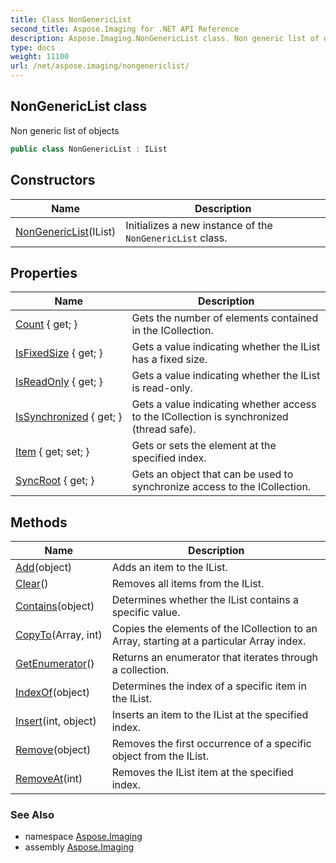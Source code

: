 ```yaml
---
title: Class NonGenericList
second_title: Aspose.Imaging for .NET API Reference
description: Aspose.Imaging.NonGenericList class. Non generic list of objects
type: docs
weight: 11100
url: /net/aspose.imaging/nongenericlist/
---
```

## NonGenericList class

Non generic list of objects

```csharp
public class NonGenericList : IList
```

## Constructors

| Name | Description |
| --- | --- |
| [NonGenericList](nongenericlist/)(IList) | Initializes a new instance of the `NonGenericList` class. |

## Properties

| Name | Description |
| --- | --- |
| [Count](../../aspose.imaging/nongenericlist/count/) { get; } | Gets the number of elements contained in the ICollection. |
| [IsFixedSize](../../aspose.imaging/nongenericlist/isfixedsize/) { get; } | Gets a value indicating whether the IList has a fixed size. |
| [IsReadOnly](../../aspose.imaging/nongenericlist/isreadonly/) { get; } | Gets a value indicating whether the IList is read-only. |
| [IsSynchronized](../../aspose.imaging/nongenericlist/issynchronized/) { get; } | Gets a value indicating whether access to the ICollection is synchronized (thread safe). |
| [Item](../../aspose.imaging/nongenericlist/item/) { get; set; } | Gets or sets the element at the specified index. |
| [SyncRoot](../../aspose.imaging/nongenericlist/syncroot/) { get; } | Gets an object that can be used to synchronize access to the ICollection. |

## Methods

| Name | Description |
| --- | --- |
| [Add](../../aspose.imaging/nongenericlist/add/)(object) | Adds an item to the IList. |
| [Clear](../../aspose.imaging/nongenericlist/clear/)() | Removes all items from the IList. |
| [Contains](../../aspose.imaging/nongenericlist/contains/)(object) | Determines whether the IList contains a specific value. |
| [CopyTo](../../aspose.imaging/nongenericlist/copyto/)(Array, int) | Copies the elements of the ICollection to an Array, starting at a particular Array index. |
| [GetEnumerator](../../aspose.imaging/nongenericlist/getenumerator/)() | Returns an enumerator that iterates through a collection. |
| [IndexOf](../../aspose.imaging/nongenericlist/indexof/)(object) | Determines the index of a specific item in the IList. |
| [Insert](../../aspose.imaging/nongenericlist/insert/)(int, object) | Inserts an item to the IList at the specified index. |
| [Remove](../../aspose.imaging/nongenericlist/remove/)(object) | Removes the first occurrence of a specific object from the IList. |
| [RemoveAt](../../aspose.imaging/nongenericlist/removeat/)(int) | Removes the IList item at the specified index. |

### See Also

* namespace [Aspose.Imaging](../../aspose.imaging/)
* assembly [Aspose.Imaging](../../)


